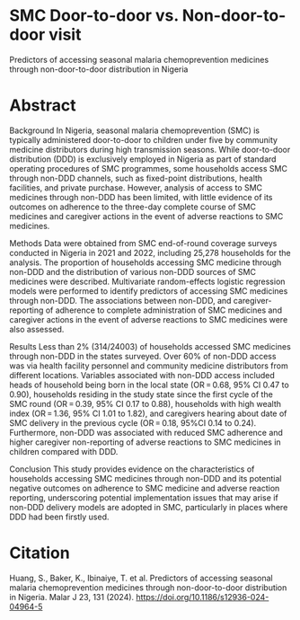 # SMC Door-to-door vs. Non-door-to-door visit
Predictors of accessing seasonal malaria chemoprevention medicines through non-door-to-door distribution in Nigeria
# Abstract
Background
In Nigeria, seasonal malaria chemoprevention (SMC) is typically administered door-to-door to children under five by community medicine distributors during high transmission seasons. While door-to-door distribution (DDD) is exclusively employed in Nigeria as part of standard operating procedures of SMC programmes, some households access SMC through non-DDD channels, such as fixed-point distributions, health facilities, and private purchase. However, analysis of access to SMC medicines through non-DDD has been limited, with little evidence of its outcomes on adherence to the three-day complete course of SMC medicines and caregiver actions in the event of adverse reactions to SMC medicines.

Methods
Data were obtained from SMC end-of-round coverage surveys conducted in Nigeria in 2021 and 2022, including 25,278 households for the analysis. The proportion of households accessing SMC medicine through non-DDD and the distribution of various non-DDD sources of SMC medicines were described. Multivariate random-effects logistic regression models were performed to identify predictors of accessing SMC medicines through non-DDD. The associations between non-DDD, and caregiver-reporting of adherence to complete administration of SMC medicines and caregiver actions in the event of adverse reactions to SMC medicines were also assessed.

Results
Less than 2% (314/24003) of households accessed SMC medicines through non-DDD in the states surveyed. Over 60% of non-DDD access was via health facility personnel and community medicine distributors from different locations. Variables associated with non-DDD access included heads of household being born in the local state (OR = 0.68, 95% CI 0.47 to 0.90), households residing in the study state since the first cycle of the SMC round (OR = 0.39, 95% CI 0.17 to 0.88), households with high wealth index (OR = 1.36, 95% CI 1.01 to 1.82), and caregivers hearing about date of SMC delivery in the previous cycle (OR = 0.18, 95%CI 0.14 to 0.24). Furthermore, non-DDD was associated with reduced SMC adherence and higher caregiver non-reporting of adverse reactions to SMC medicines in children compared with DDD.

Conclusion
This study provides evidence on the characteristics of households accessing SMC medicines through non-DDD and its potential negative outcomes on adherence to SMC medicine and adverse reaction reporting, underscoring potential implementation issues that may arise if non-DDD delivery models are adopted in SMC, particularly in places where DDD had been firstly used.

# Citation
Huang, S., Baker, K., Ibinaiye, T. et al. Predictors of accessing seasonal malaria chemoprevention medicines through non-door-to-door distribution in Nigeria. Malar J 23, 131 (2024). https://doi.org/10.1186/s12936-024-04964-5
